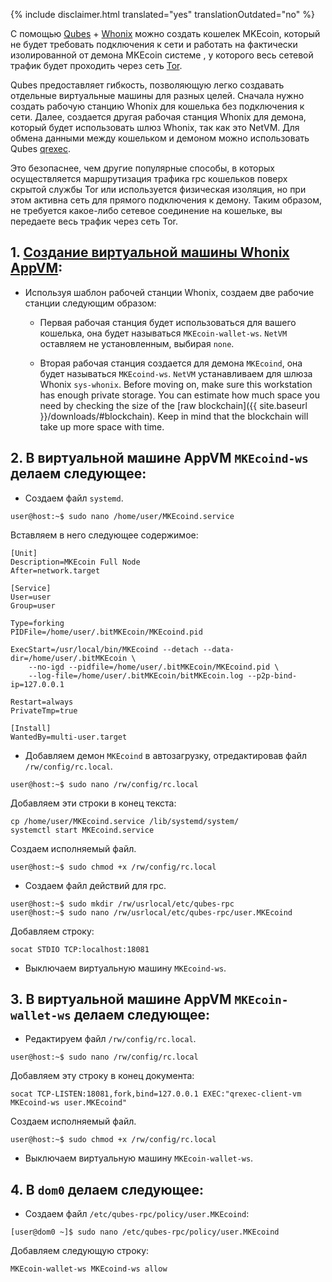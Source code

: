 {% include disclaimer.html translated="yes" translationOutdated="no" %}

С помощью [Qubes](https://qubes-os.org) + [Whonix](https://whonix.org) можно создать кошелек MKEcoin, который не будет требовать подключения к сети и работать на фактически изолированной от демона MKEcoin системе , у которого весь сетевой трафик будет проходить через сеть [Tor](https://torproject.org).

Qubes предоставляет гибкость, позволяющую легко создавать отдельные виртуальные машины для разных целей. Сначала нужно создать рабочую станцию Whonix для кошелька без подключения к сети. Далее, создается другая рабочая станция Whonix для демона, который будет использовать шлюз Whonix, так как это NetVM. Для обмена данными между кошельком и демоном можно использовать Qubes [qrexec](https://www.qubes-os.org/doc/qrexec3/).

Это безопаснее, чем другие популярные способы, в которых осуществляется маршрутизация трафика rpc кошельков поверх скрытой службы Tor или используется физическая изоляция, но при этом активна сеть для прямого подключения к демону. Таким образом, не требуется какое-либо сетевое соединение на кошельке, вы передаете весь трафик через сеть Tor.


## 1. [Создание виртуальной машины Whonix AppVM](https://www.whonix.org/wiki/Qubes/Install):

+ Используя шаблон рабочей станции Whonix, создаем две рабочие станции следующим образом:

  - Первая рабочая станция будет использоваться для вашего кошелька, она будет называться `MKEcoin-wallet-ws`. `NetVM` оставляем не установленным, выбирая `none`.

  - Вторая рабочая станция создается для демона `MKEcoind`, она будет называться `MKEcoind-ws`. `NetVM` устанавливаем для шлюза Whonix `sys-whonix`. Before moving on, make sure this workstation has enough private storage. You can estimate how much space you need by checking the size of the [raw blockchain]({{ site.baseurl }}/downloads/#blockchain). Keep in mind that the blockchain will take up more space with time.

## 2. В виртуальной машине AppVM `MKEcoind-ws` делаем следующее:

+ Создаем файл `systemd`.

```
user@host:~$ sudo nano /home/user/MKEcoind.service
```

Вставляем в него следующее содержимое:

```
[Unit]
Description=MKEcoin Full Node
After=network.target

[Service]
User=user
Group=user

Type=forking
PIDFile=/home/user/.bitMKEcoin/MKEcoind.pid

ExecStart=/usr/local/bin/MKEcoind --detach --data-dir=/home/user/.bitMKEcoin \
    --no-igd --pidfile=/home/user/.bitMKEcoin/MKEcoind.pid \
    --log-file=/home/user/.bitMKEcoin/bitMKEcoin.log --p2p-bind-ip=127.0.0.1

Restart=always
PrivateTmp=true

[Install]
WantedBy=multi-user.target
```

+ Добавляем демон `MKEcoind` в автозагрузку, отредактировав файл `/rw/config/rc.local`.

```
user@host:~$ sudo nano /rw/config/rc.local
```

Добавляем эти строки в конец текста:

```
cp /home/user/MKEcoind.service /lib/systemd/system/
systemctl start MKEcoind.service
```

Создаем исполняемый файл.

```
user@host:~$ sudo chmod +x /rw/config/rc.local
```

+ Создаем файл действий для rpc.

```
user@host:~$ sudo mkdir /rw/usrlocal/etc/qubes-rpc
user@host:~$ sudo nano /rw/usrlocal/etc/qubes-rpc/user.MKEcoind
```

Добавляем строку:

```
socat STDIO TCP:localhost:18081
```

+ Выключаем виртуальную машину `MKEcoind-ws`.

## 3. В виртуальной машине AppVM `MKEcoin-wallet-ws` делаем следующее:

+ Редактируем файл `/rw/config/rc.local`.

```
user@host:~$ sudo nano /rw/config/rc.local
```

Добавляем эту строку в конец документа:

```
socat TCP-LISTEN:18081,fork,bind=127.0.0.1 EXEC:"qrexec-client-vm MKEcoind-ws user.MKEcoind"
```

Создаем исполняемый файл.

```
user@host:~$ sudo chmod +x /rw/config/rc.local
```

+ Выключаем виртуальную машину `MKEcoin-wallet-ws`.

## 4. В `dom0` делаем следующее:

+ Создаем файл `/etc/qubes-rpc/policy/user.MKEcoind`:

```
[user@dom0 ~]$ sudo nano /etc/qubes-rpc/policy/user.MKEcoind
```

Добавляем следующую строку:

```
MKEcoin-wallet-ws MKEcoind-ws allow
```
